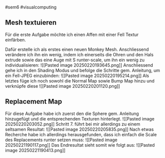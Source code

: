 #sem6 #visualcomputing 

## Mesh textuieren

Für die erste Aufgabe möchte ich einen Affen mit einer Fell Textur einfärben.

Dafür erstelle ich als erstes einen neuen Monkey Mesh. Anschliessend verändere ich ihn ein wenig, indem ich einerseits die Ohren und den Hals extrude sowie das eine Auge mit S runter-scale, um ihn ein wenig zu individualisieren:
![[Pasted image 20250220193645.png]]
Anschliessend gehe ich in den Shading Modus und befolge die Schritte gem. Anleitung, um ein Fell-JPEG einzubinden:
![[Pasted image 20250220195214.png]]
Als letztes füge ich noch sowohl die Normal Map sowie Bump Map hinzu und verknüpfe diese
![[Pasted image 20250220201120.png]]
## Replacement Map
Für diese Aufgabe habe ich zuerst den die Sphere gem. Anleitung hinzugefügt und die entsprechenden Texturen hinterlegt.
![[Pasted image 20250220203052.png]]
Schritt 7. führt bei mir allerdings zu einem seltsamen Resultat:
![[Pasted image 20250220205835.png]]
Nach etwas Recherche habe ich allerdings herausgefunden, dass ich einfach die Scale des Replacements runter setzen muss:
![[Pasted image 20250221190117.png]]
Das Endresultat sieht somit wie folgt aus:
![[Pasted image 20250221190413.png]]